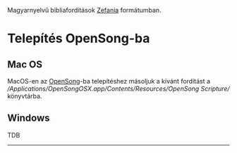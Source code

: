 Magyarnyelvű bibliafordítások [Zefania](https://www.zefaniabible.com/) formátumban.



# Telepítés OpenSong-ba

## Mac OS
MacOS-en az [OpenSong](http://wwww.opensong.org)-ba telepítéshez másoljuk a kívánt fordítást a 
*/Applications/OpenSongOSX.app/Contents/Resources/OpenSong Scripture/* könyvtárba.

## Windows
TDB

****


